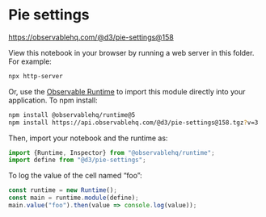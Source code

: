 # Pie settings

https://observablehq.com/@d3/pie-settings@158

View this notebook in your browser by running a web server in this folder. For
example:

~~~sh
npx http-server
~~~

Or, use the [Observable Runtime](https://github.com/observablehq/runtime) to
import this module directly into your application. To npm install:

~~~sh
npm install @observablehq/runtime@5
npm install https://api.observablehq.com/@d3/pie-settings@158.tgz?v=3
~~~

Then, import your notebook and the runtime as:

~~~js
import {Runtime, Inspector} from "@observablehq/runtime";
import define from "@d3/pie-settings";
~~~

To log the value of the cell named “foo”:

~~~js
const runtime = new Runtime();
const main = runtime.module(define);
main.value("foo").then(value => console.log(value));
~~~
